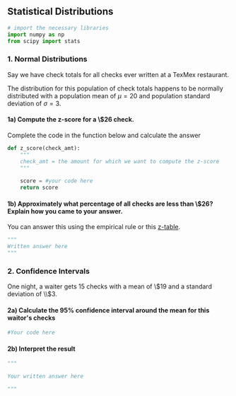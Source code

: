 ## Statistical Distributions


```python
# import the necessary libraries
import numpy as np
from scipy import stats
```

### 1. Normal Distributions

Say we have check totals for all checks ever written at a TexMex restaurant. 

The distribution for this population of check totals happens to be normally distributed with a population mean of $\mu = 20$ and population standard deviation of $\sigma = 3$. 

#### 1a) Compute the z-score for a \\$26 check. 

Complete the code in the function below and calculate the answer


```python
def z_score(check_amt):
    """
    check_amt = the amount for which we want to compute the z-score
    """
    
    score = #your code here
    return score
```

#### 1b) Approximately what percentage of all checks are less than \\$26? Explain how you came to your answer.

You can answer this using the empirical rule or this [z-table](https://www.math.arizona.edu/~rsims/ma464/standardnormaltable.pdf).


```python
"""
Written answer here
"""
```

### 2. Confidence Intervals

One night, a waiter gets 15 checks with a mean of \\$19 and a standard deviation of \\$3.

#### 2a) Calculate the 95% confidence interval around the mean for this waitor's checks


```python
#Your code here
```

#### 2b) Interpret the result


```python
"""

Your written answer here

"""
```
